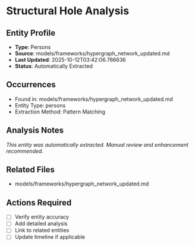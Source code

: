 # Structural Hole Analysis

## Entity Profile
- **Type**: Persons
- **Source**: models/frameworks/hypergraph_network_updated.md
- **Last Updated**: 2025-10-12T03:42:06.766636
- **Status**: Automatically Extracted

## Occurrences
- Found in: models/frameworks/hypergraph_network_updated.md
- Entity Type: persons
- Extraction Method: Pattern Matching

## Analysis Notes
*This entity was automatically extracted. Manual review and enhancement recommended.*

## Related Files
- models/frameworks/hypergraph_network_updated.md

## Actions Required
- [ ] Verify entity accuracy
- [ ] Add detailed analysis
- [ ] Link to related entities
- [ ] Update timeline if applicable
